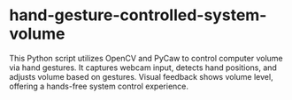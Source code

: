 # hand-gesture-controlled-system-volume
 This Python script utilizes OpenCV and PyCaw to control computer volume via hand gestures. It captures webcam input, detects hand positions, and adjusts volume based on gestures. Visual feedback shows volume level, offering a hands-free system control experience.
